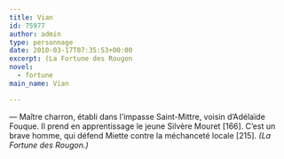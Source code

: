 ```yaml
---
title: Vian
id: 75977
author: admin
type: personnage
date: 2010-03-17T07:35:53+00:00
excerpt: (La Fortune des Rougon
novel:
  - fortune
main_name: Vian

---
```

— Maître charron, établi dans l&rsquo;impasse Saint-Mittre, voisin d&rsquo;Adélaïde Fouque. Il prend en apprentissage le jeune Silvère Mouret [166]. C&rsquo;est un brave homme, qui défend Miette contre la méchanceté locale [215]. _(La Fortune des Rougon.)_